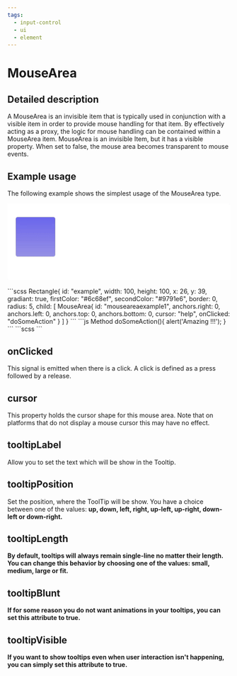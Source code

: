 ```yaml
---
tags:
  - input-control
  - ui
  - element
---
```

# MouseArea

## Detailed description
A MouseArea is an invisible item that is typically used in conjunction with a visible item in order to provide mouse handling for that item. By effectively acting as a proxy, the logic for mouse handling can be contained within a MouseArea item.
MouseArea is an invisible Item, but it has a visible property. When set to false, the mouse area becomes transparent to mouse events.

## Example usage
The following example shows the simplest usage of the MouseArea type.

![alt text](./MouseArea.gif)

<code-group>
<code-block title=".at" active>
```scss
Rectangle{ 
  id: "example",
  width: 100,
  height: 100,
  x: 26,
  y: 39,
  gradiant: true,
  firstColor: "#6c68ef",
  secondColor: "#9791e6",
  border: 0,
  radius: 5,
  child: [
    MouseArea{
      id: "mouseareaexample1",
      anchors.right: 0,
      anchors.left: 0,
      anchors.top: 0,
      anchors.bottom: 0,
      cursor: "help",
      onClicked: "doSomeAction"
    }
  ]
}
```
</code-block>

<code-block title=".atObj">
```js
Method doSomeAction(){
	alert('Amazing !!!');
}
```
</code-block>

<code-block title=".atStyle">
```scss
```
</code-block>
</code-group>

## onClicked <Badge text="signal (Js)" type="tip" vertical="middle"/>
This signal is emitted when there is a click. A click is defined as a press followed by a release.

## cursor <Badge text="String" type="tip" vertical="middle"/>
This property holds the cursor shape for this mouse area. Note that on platforms that do not display a mouse cursor this may have no effect.

## tooltipLabel <Badge text="String" type="tip" vertical="middle"/>
Allow you to set the text which will be show in the Tooltip.

## tooltipPosition <Badge text="String" type="tip" vertical="middle"/>
Set the position, where the ToolTip will be show. You have a choice between one of the values:
<b>up<b>, <b>down<b>, <b>left<b>, <b>right<b>, <b>up-left<b>, <b>up-right<b>, <b>down-left<b> or <b>down-right<b>.

## tooltipLength <Badge text="String" type="tip" vertical="middle"/>
By default, tooltips will always remain single-line no matter their length. You can change this behavior by choosing one of the values:
<b>small<b>, <b>medium<b>, <b>large<b> or <b>fit<b>.

## tooltipBlunt <Badge text="bool" type="tip" vertical="middle"/>
If for some reason you do not want animations in your tooltips, you can set this attribute to <b>true<b>.

## tooltipVisible <Badge text="bool" type="tip" vertical="middle"/>
If you want to show tooltips even when user interaction isn't happening, you can simply set this attribute to <b>true<b>.
